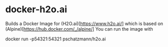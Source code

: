 # docker-h2o.ai

Builds a Docker Image for (H2O.ai)[https://www.h2o.ai/] which is based on (Alpine)[https://hub.docker.com/_/alpine/]
You can run the image with

docker run  -p54321:54321 pschatzmann/h2o.ai
